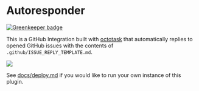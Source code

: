 # Autoresponder

[![Greenkeeper badge](https://badges.greenkeeper.io/octotask/autoresponder.svg)](https://greenkeeper.io/)

This is a GitHub Integration built with [octotask](https://github.com/octotask/octotask) that automatically replies to opened GitHub issues with the contents of `.github/ISSUE_REPLY_TEMPLATE.md`.

![](https://cloud.githubusercontent.com/assets/173/23834371/788d330e-0723-11e7-9e71-81d77c01267d.png)

See [docs/deploy.md](docs/deploy.md) if you would like to run your own instance of this plugin.
